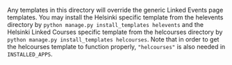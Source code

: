 Any templates in this directory will override the generic Linked Events page templates. You may install the Helsinki specific template from the helevents directory by
`python manage.py install_templates helevents` and the Helsinki Linked Courses specific template from the helcourses directory by `python manage.py install_templates helcourses`.
Note that in order to get the helcourses template to function properly, `"helcourses"` is also needed in `INSTALLED_APPS`.
